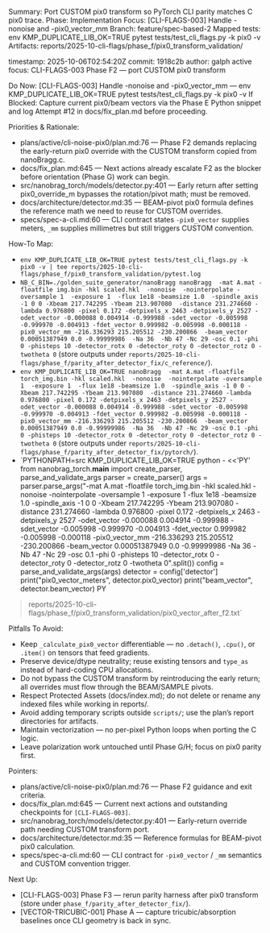 Summary: Port CUSTOM pix0 transform so PyTorch CLI parity matches C pix0 trace.
Phase: Implementation
Focus: [CLI-FLAGS-003] Handle -nonoise and -pix0_vector_mm
Branch: feature/spec-based-2
Mapped tests: env KMP_DUPLICATE_LIB_OK=TRUE pytest tests/test_cli_flags.py -k pix0 -v
Artifacts: reports/2025-10-cli-flags/phase_f/pix0_transform_validation/

timestamp: 2025-10-06T02:54:20Z
commit: 1918c2b
author: galph
active focus: CLI-FLAGS-003 Phase F2 — port CUSTOM pix0 transform

Do Now: [CLI-FLAGS-003] Handle -nonoise and -pix0_vector_mm — env KMP_DUPLICATE_LIB_OK=TRUE pytest tests/test_cli_flags.py -k pix0 -v
If Blocked: Capture current pix0/beam vectors via the Phase E Python snippet and log Attempt #12 in docs/fix_plan.md before proceeding.

Priorities & Rationale:
- plans/active/cli-noise-pix0/plan.md:76 — Phase F2 demands replacing the early-return pix0 override with the CUSTOM transform copied from nanoBragg.c.
- docs/fix_plan.md:645 — Next actions already escalate F2 as the blocker before orientation (Phase G) work can begin.
- src/nanobrag_torch/models/detector.py:401 — Early return after setting pix0_override_m bypasses the rotation/pivot math; must be removed.
- docs/architecture/detector.md:35 — BEAM-pivot pix0 formula defines the reference math we need to reuse for CUSTOM overrides.
- specs/spec-a-cli.md:60 — CLI contract states `-pix0_vector` supplies meters, `_mm` supplies millimetres but still triggers CUSTOM convention.

How-To Map:
- `env KMP_DUPLICATE_LIB_OK=TRUE pytest tests/test_cli_flags.py -k pix0 -v | tee reports/2025-10-cli-flags/phase_f/pix0_transform_validation/pytest.log`
- `NB_C_BIN=./golden_suite_generator/nanoBragg nanoBragg  -mat A.mat -floatfile img.bin -hkl scaled.hkl  -nonoise  -nointerpolate -oversample 1  -exposure 1  -flux 1e18 -beamsize 1.0  -spindle_axis -1 0 0 -Xbeam 217.742295 -Ybeam 213.907080  -distance 231.274660 -lambda 0.976800 -pixel 0.172 -detpixels_x 2463 -detpixels_y 2527 -odet_vector -0.000088 0.004914 -0.999988 -sdet_vector -0.005998 -0.999970 -0.004913 -fdet_vector 0.999982 -0.005998 -0.000118 -pix0_vector_mm -216.336293 215.205512 -230.200866  -beam_vector 0.00051387949 0.0 -0.99999986  -Na 36  -Nb 47 -Nc 29 -osc 0.1 -phi 0 -phisteps 10 -detector_rotx 0 -detector_roty 0 -detector_rotz 0 -twotheta 0` (store outputs under `reports/2025-10-cli-flags/phase_f/parity_after_detector_fix/c_reference/`).
- `env KMP_DUPLICATE_LIB_OK=TRUE nanoBragg  -mat A.mat -floatfile torch_img.bin -hkl scaled.hkl  -nonoise  -nointerpolate -oversample 1  -exposure 1  -flux 1e18 -beamsize 1.0  -spindle_axis -1 0 0 -Xbeam 217.742295 -Ybeam 213.907080  -distance 231.274660 -lambda 0.976800 -pixel 0.172 -detpixels_x 2463 -detpixels_y 2527 -odet_vector -0.000088 0.004914 -0.999988 -sdet_vector -0.005998 -0.999970 -0.004913 -fdet_vector 0.999982 -0.005998 -0.000118 -pix0_vector_mm -216.336293 215.205512 -230.200866  -beam_vector 0.00051387949 0.0 -0.99999986  -Na 36  -Nb 47 -Nc 29 -osc 0.1 -phi 0 -phisteps 10 -detector_rotx 0 -detector_roty 0 -detector_rotz 0 -twotheta 0` (store outputs under `reports/2025-10-cli-flags/phase_f/parity_after_detector_fix/pytorch/`).
- `PYTHONPATH=src KMP_DUPLICATE_LIB_OK=TRUE python - <<'PY'
from nanobrag_torch.__main__ import create_parser, parse_and_validate_args
parser = create_parser()
args = parser.parse_args("-mat A.mat -floatfile torch_img.bin -hkl scaled.hkl -nonoise -nointerpolate -oversample 1 -exposure 1 -flux 1e18 -beamsize 1.0 -spindle_axis -1 0 0 -Xbeam 217.742295 -Ybeam 213.907080 -distance 231.274660 -lambda 0.976800 -pixel 0.172 -detpixels_x 2463 -detpixels_y 2527 -odet_vector -0.000088 0.004914 -0.999988 -sdet_vector -0.005998 -0.999970 -0.004913 -fdet_vector 0.999982 -0.005998 -0.000118 -pix0_vector_mm -216.336293 215.205512 -230.200866 -beam_vector 0.00051387949 0.0 -0.99999986 -Na 36 -Nb 47 -Nc 29 -osc 0.1 -phi 0 -phisteps 10 -detector_rotx 0 -detector_roty 0 -detector_rotz 0 -twotheta 0".split())
config = parse_and_validate_args(args)
detector = config['detector']
print("pix0_vector_meters", detector.pix0_vector)
print("beam_vector", detector.beam_vector)
PY
> reports/2025-10-cli-flags/phase_f/pix0_transform_validation/pix0_vector_after_f2.txt`

Pitfalls To Avoid:
- Keep `_calculate_pix0_vector` differentiable — no `.detach()`, `.cpu()`, or `.item()` on tensors that feed gradients.
- Preserve device/dtype neutrality; reuse existing tensors and `type_as` instead of hard-coding CPU allocations.
- Do not bypass the CUSTOM transform by reintroducing the early return; all overrides must flow through the BEAM/SAMPLE pivots.
- Respect Protected Assets (docs/index.md); do not delete or rename any indexed files while working in reports/.
- Avoid adding temporary scripts outside `scripts/`; use the plan’s report directories for artifacts.
- Maintain vectorization — no per-pixel Python loops when porting the C logic.
- Leave polarization work untouched until Phase G/H; focus on pix0 parity first.

Pointers:
- plans/active/cli-noise-pix0/plan.md:76 — Phase F2 guidance and exit criteria.
- docs/fix_plan.md:645 — Current next actions and outstanding checkpoints for `[CLI-FLAGS-003]`.
- src/nanobrag_torch/models/detector.py:401 — Early-return override path needing CUSTOM transform port.
- docs/architecture/detector.md:35 — Reference formulas for BEAM-pivot pix0 calculation.
- specs/spec-a-cli.md:60 — CLI contract for `-pix0_vector` / `_mm` semantics and CUSTOM convention trigger.

Next Up:
- [CLI-FLAGS-003] Phase F3 — rerun parity harness after pix0 transform (store under `phase_f/parity_after_detector_fix/`).
- [VECTOR-TRICUBIC-001] Phase A — capture tricubic/absorption baselines once CLI geometry is back in sync.
